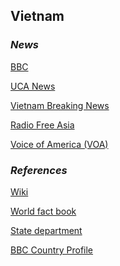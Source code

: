 ## Vietnam ##

### _News_ ###

[BBC](https://www.bbc.com/news/topics/c207p54m4n2t/vietnam)

[UCA News](https://www.ucanews.com/country/vietnam/49#)

[Vietnam Breaking News](https://www.vietnambreakingnews.com/)

[Radio Free Asia](https://www.rfa.org/english/news/vietnam/upholds-08142020162111.html)

[Voice of America \(VOA\)](https://www.voanews.com/search?search_api_fulltext=Vietnam&type=1&sort_by=publication_time)

[]()

[]()

[]()

### _References_ ###
[Wiki](https://en.wikipedia.org/wiki/Vietnam)

[World fact book](https://www.cia.gov/library/publications/resources/the-world-factbook/geos/vm.html)

[State department](https://www.state.gov/countries-areas/vietnam/)

[BBC Country Profile](https://www.bbc.com/news/world-asia-pacific-16567315)

